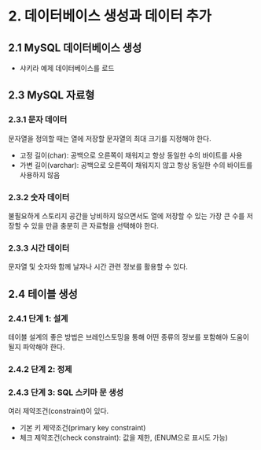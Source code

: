 # 2. 데이터베이스 생성과 데이터 추가

## 2.1 MySQL 데이터베이스 생성

- 샤키라 예제 데이터베이스를 로드

## 2.3 MySQL 자료형

### 2.3.1 문자 데이터

문자열을 정의할 때는 열에 저장할 문자열의 최대 크기를 지정해야 한다.

- 고정 길이(char): 공백으로 오른쪽이 채워지고 항상 동일한 수의 바이트를 사용
- 가변 길이(varchar): 공백으로 오른쪽이 채워지지 않고 항상 동일한 수의 바이트를 사용하지 않음

### 2.3.2 숫자 데이터

불필요하게 스토리지 공간을 낭비하지 않으면서도 열에 저장할 수 있는 가장 큰 수를 저장할 수 있을 만큼 충분히 큰 자료형을 선택해야 한다.

### 2.3.3 시간 데이터

문자열 및 숫자와 함께 날자나 시간 관련 정보를 활용할 수 있다.

## 2.4 테이블 생성

### 2.4.1 단계 1: 설계

테이블 설계의 좋은 방법은 브레인스토밍을 통해 어떤 종류의 정보를 포함해야 도움이 될지 파악해야 한다.

### 2.4.2 단계 2: 정제

### 2.4.3 단계 3: SQL 스키마 문 생성

여러 제약조건(constraint)이 있다.

- 기본 키 제약조건(primary key constraint)
- 체크 제약조건(check constraint): 값을 제한, (ENUM으로 표시도 가능)